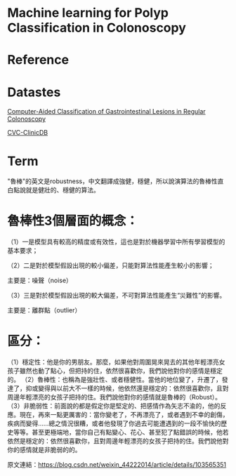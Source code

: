 # Machine learning for Polyp Classification in Colonoscopy

# Reference

# Datastes
[Computer-Aided Classification of Gastrointestinal Lesions in Regular Colonoscopy](http://www.depeca.uah.es/colonoscopy_dataset/)

[CVC-ClinicDB](https://www.kaggle.com/datasets/balraj98/cvcclinicdb)

# Term

"魯棒"的英文是robustness，中文翻譯成強健，穩健，所以說演算法的魯棒性直白點說就是健壯的、穩健的算法。

# 魯棒性3個層面的概念：

（1）一是模型具有較高的精度或有效性，這也是對於機器學習中所有學習模型的基本要求；

（2）二是對於模型假設出現的較小偏差，只能對算法性能產生較小的影響；

主要是：噪聲（noise）

（3）三是對於模型假設出現的較大偏差，不可對算法性能產生“災難性”的影響。

主要是：離群點（outlier）

# 區分：

（1）穩定性：他是你的男朋友。那麼，如果他對周圍晃來晃去的其他年輕漂亮女孩子雖然也動了點心，但把持的住，依然很喜歡你，我們說他對你的感情是穩定的。
（2）魯棒性：也稱為是強壯性、或者穩健性。當他的地位變了，升遷了，發達了，抑或變得與以前大不一樣的時候，他依然還是穩定的：依然很喜歡你，且對周邊年輕漂亮的女孩子把持的住。我們說他對你的感情就是魯棒的（Robust）。
（3）非脆弱性：前面說的都是假定你是堅定的、把感情作為矢志不渝的，他的反應。現在，再來一點更厲害的：當你變老了，不再漂亮了，或者遇到不幸的創傷，疾病而變得……總之情況很糟，或者他發現了你過去可能遭遇到的一段不愉快的歷史等等。甚至更極端地，當你自己有點變心、花心、甚至犯了點錯誤的時候，他若依然是穩定的：依然很喜歡你，且對周邊年輕漂亮的女孩子把持的住。我們說他對你的感情就是非脆弱的的。

原文連結：https://blog.csdn.net/weixin_44222014/article/details/103565351
